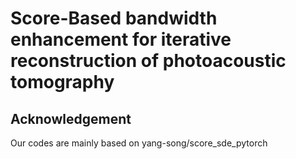 # Score-Based bandwidth enhancement for iterative reconstruction of photoacoustic tomography

## Acknowledgement
Our codes are mainly based on yang-song/score_sde_pytorch
